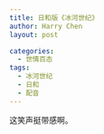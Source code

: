 ```yaml
---
title: 日和版《冰河世纪》
author: Harry Chen
layout: post

categories:
  - 世情百态
tags:
  - 冰河世纪
  - 日和
  - 配音
---
```


  这笑声挺带感啊。
